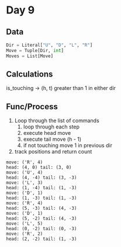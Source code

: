 # Day 9

## Data

```python
Dir = Literal["U", "D", "L", "R"]
Move = Tuple[Dir, int]
Moves = List[Move]
```

## Calculations

is_touching -> (h, t) greater than 1 in either dir

## Func/Process

1. Loop through the list of commands
   1. loop through each step
   1. execute head move
   1. execute tail move (h - 1)
   1. if not touching move 1 in previous dir
1. track positions and return count

```text
move: ('R', 4)
head: (4, 0) tail: (3, 0)
move: ('U', 4)
head: (4, -4) tail: (3, -3)
move: ('L', 3)
head: (1, -4) tail: (1, -3)
move: ('D', 1)
head: (1, -3) tail: (1, -3)
move: ('R', 4)
head: (5, -3) tail: (4, -3)
move: ('D', 1)
head: (5, -2) tail: (4, -3)
move: ('L', 5)
head: (0, -2) tail: (0, -3)
move: ('R', 2)
head: (2, -2) tail: (1, -3)
```
